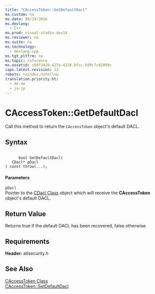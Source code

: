 ```yaml
---
title: "CAccessToken::GetDefaultDacl"
ms.custom: na
ms.date: 09/19/2016
ms.devlang: 
  - C++
ms.prod: visual-studio-dev14
ms.reviewer: na
ms.suite: na
ms.technology: 
  - devlang-cpp
ms.tgt_pltfrm: na
ms.topic: reference
ms.assetid: c6df3410-427a-4228-bfcc-6d9c7cd2999c
caps.latest.revision: 12
robots: noindex,nofollow
translation.priority.ht: 
  - de-de
  - ja-jp
---
```

# CAccessToken::GetDefaultDacl
Call this method to return the `CAccessToken` object's default DACL.  
  
## Syntax  
  
```  
  
      bool GetDefaultDacl(  
   CDacl* pDacl  
) const throw(...);  
```  
  
#### Parameters  
 `pDacl`  
 Pointer to the [CDacl Class](../vs140/CDacl-Class.md) object which will receive the **CAccessToken** object's default DACL.  
  
## Return Value  
 Returns true if the default DACL has been recovered, false otherwise.  
  
## Requirements  
 **Header:** atlsecurity.h  
  
## See Also  
 [CAccessToken Class](../vs140/CAccessToken-Class.md)   
 [CAccessToken::SetDefaultDacl](../vs140/CAccessToken--SetDefaultDacl.md)
